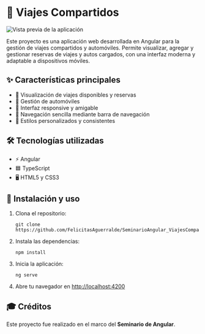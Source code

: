 # 🚗 Viajes Compartidos

![Vista previa de la aplicación](screenshot.png)

Este proyecto es una aplicación web desarrollada en Angular para la gestión de viajes compartidos y automóviles. Permite visualizar, agregar y gestionar reservas de viajes y autos cargados, con una interfaz moderna y adaptable a dispositivos móviles.

## ✨ Características principales
- 📅 Visualización de viajes disponibles y reservas
- 🚙 Gestión de automóviles
- 📱 Interfaz responsive y amigable
- 🧭 Navegación sencilla mediante barra de navegación
- 🎨 Estilos personalizados y consistentes

## 🛠️ Tecnologías utilizadas
- ⚡ Angular
- 🟦 TypeScript
- 🖥️ HTML5 y CSS3

## 🚀 Instalación y uso
1. Clona el repositorio:
   ```
   git clone https://github.com/FelicitasAguerralde/SeminarioAngular_ViajesCompartidos.git
   ```
2. Instala las dependencias:
   ```
   npm install
   ```
3. Inicia la aplicación:
   ```
   ng serve
   ```
4. Abre tu navegador en [http://localhost:4200](http://localhost:4200)

## 🎓 Créditos
Este proyecto fue realizado en el marco del **Seminario de Angular**.
